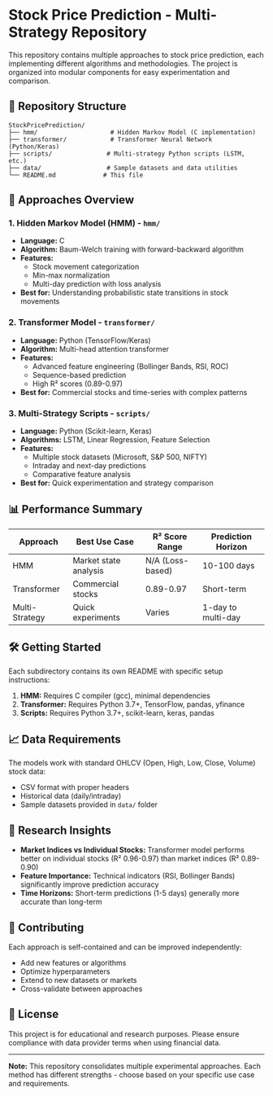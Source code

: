 # Stock Price Prediction - Multi-Strategy Repository

This repository contains multiple approaches to stock price prediction, each implementing different algorithms and methodologies. The project is organized into modular components for easy experimentation and comparison.

## 📁 Repository Structure

```
StockPricePrediction/
├── hmm/                    # Hidden Markov Model (C implementation)
├── transformer/            # Transformer Neural Network (Python/Keras)
├── scripts/               # Multi-strategy Python scripts (LSTM, etc.)
├── data/                  # Sample datasets and data utilities
└── README.md             # This file
```

## 🚀 Approaches Overview

### 1. Hidden Markov Model (HMM) - `hmm/`
- **Language:** C
- **Algorithm:** Baum-Welch training with forward-backward algorithm
- **Features:** 
  - Stock movement categorization
  - Min-max normalization
  - Multi-day prediction with loss analysis
- **Best for:** Understanding probabilistic state transitions in stock movements

### 2. Transformer Model - `transformer/`
- **Language:** Python (TensorFlow/Keras)
- **Algorithm:** Multi-head attention transformer
- **Features:**
  - Advanced feature engineering (Bollinger Bands, RSI, ROC)
  - Sequence-based prediction
  - High R² scores (0.89-0.97)
- **Best for:** Commercial stocks and time-series with complex patterns

### 3. Multi-Strategy Scripts - `scripts/`
- **Language:** Python (Scikit-learn, Keras)
- **Algorithms:** LSTM, Linear Regression, Feature Selection
- **Features:**
  - Multiple stock datasets (Microsoft, S&P 500, NIFTY)
  - Intraday and next-day predictions
  - Comparative feature analysis
- **Best for:** Quick experimentation and strategy comparison

## 📊 Performance Summary

| Approach | Best Use Case | R² Score Range | Prediction Horizon |
|----------|---------------|----------------|-------------------|
| HMM | Market state analysis | N/A (Loss-based) | 10-100 days |
| Transformer | Commercial stocks | 0.89-0.97 | Short-term |
| Multi-Strategy | Quick experiments | Varies | 1-day to multi-day |

## 🛠️ Getting Started

Each subdirectory contains its own README with specific setup instructions:

1. **HMM:** Requires C compiler (gcc), minimal dependencies
2. **Transformer:** Requires Python 3.7+, TensorFlow, pandas, yfinance
3. **Scripts:** Requires Python 3.7+, scikit-learn, keras, pandas

## 📈 Data Requirements

The models work with standard OHLCV (Open, High, Low, Close, Volume) stock data:
- CSV format with proper headers
- Historical data (daily/intraday)
- Sample datasets provided in `data/` folder

## 🔬 Research Insights

- **Market Indices vs Individual Stocks:** Transformer model performs better on individual stocks (R² 0.96-0.97) than market indices (R² 0.89-0.90)
- **Feature Importance:** Technical indicators (RSI, Bollinger Bands) significantly improve prediction accuracy
- **Time Horizons:** Short-term predictions (1-5 days) generally more accurate than long-term

## 🤝 Contributing

Each approach is self-contained and can be improved independently:
- Add new features or algorithms
- Optimize hyperparameters
- Extend to new datasets or markets
- Cross-validate between approaches

## 📝 License

This project is for educational and research purposes. Please ensure compliance with data provider terms when using financial data.

---

**Note:** This repository consolidates multiple experimental approaches. Each method has different strengths - choose based on your specific use case and requirements. 